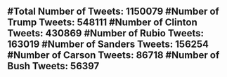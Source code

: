 #Total Number of Tweets: 1150079 
#Number of Trump Tweets: 548111
#Number of Clinton Tweets: 430869
#Number of Rubio Tweets: 163019
#Number of Sanders Tweets: 156254
#Number of Carson Tweets: 86718
#Number of Bush Tweets: 56397
---
